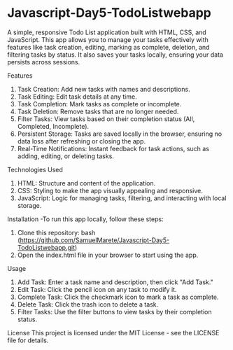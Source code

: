 # Javascript-Day5-TodoListwebapp
A simple, responsive Todo List application built with HTML, CSS, and JavaScript. This app allows you to manage your tasks effectively with features like task creation, editing, marking as complete, deletion, and filtering tasks by status. It also saves your tasks locally, ensuring your data persists across sessions.

Features
1. Task Creation: Add new tasks with names and descriptions.
2. Task Editing: Edit task details at any time.
3. Task Completion: Mark tasks as complete or incomplete.
4. Task Deletion: Remove tasks that are no longer needed.
5. Filter Tasks: View tasks based on their completion status (All, Completed, Incomplete).
6. Persistent Storage: Tasks are saved locally in the browser, ensuring no data loss after refreshing or closing the app.
7. Real-Time Notifications: Instant feedback for task actions, such as adding, editing, or deleting tasks.


Technologies Used
1. HTML: Structure and content of the application.
2. CSS: Styling to make the app visually appealing and responsive.
3. JavaScript: Logic for managing tasks, filtering, and interacting with local storage.


Installation
-To run this app locally, follow these steps:

1. Clone this repository:
bash
(https://github.com/SamuelMarete/Javascript-Day5-TodoListwebapp.git)
2. Open the index.html file in your browser to start using the app.

Usage
1. Add Task: Enter a task name and description, then click "Add Task."
2. Edit Task: Click the pencil icon on any task to modify it.
3. Complete Task: Click the checkmark icon to mark a task as complete.
4. Delete Task: Click the trash icon to delete a task.
5. Filter Tasks: Use the filter buttons to view tasks by their completion status.

License
This project is licensed under the MIT License - see the LICENSE file for details.

